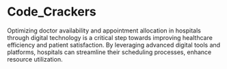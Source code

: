 # Code_Crackers
Optimizing doctor availability and appointment allocation in hospitals through digital technology is a critical step towards improving healthcare efficiency and patient satisfaction. By leveraging advanced digital tools and platforms, hospitals can streamline their scheduling processes, enhance resource utilization.
